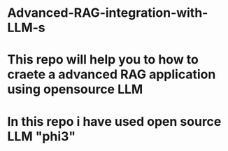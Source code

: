 # Advanced-RAG-integration-with-LLM-s
# This repo will help you to how to craete a advanced RAG application using opensource LLM
# In this repo i have used open source LLM "phi3" 
